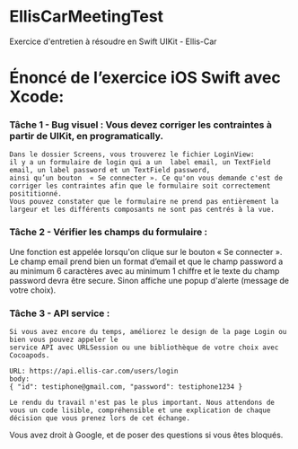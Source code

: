 # EllisCarMeetingTest
Exercice d'entretien à résoudre en Swift UIKit - Ellis-Car 

#  Énoncé de l’exercice iOS Swift avec Xcode:

### **Tâche 1 - Bug visuel** : Vous devez corriger les contraintes à partir de UIKit, en programatically. 
    Dans le dossier Screens, vous trouverez le fichier LoginView: 
    il y a un formulaire de login qui a un  label email, un TextField email, un label password et un TextField password, 
    ainsi qu’un bouton  « Se connecter ». Ce qu'on vous demande c'est de corriger les contraintes afin que le formulaire soit correctement posititionné. 
    Vous pouvez constater que le formulaire ne prend pas entièrement la largeur et les différents composants ne sont pas centrés à la vue.

### **Tâche 2 - Vérifier les champs du formulaire** :
Une fonction est appelée lorsqu'on clique sur le bouton « Se connecter ». 
Le champ email prend bien un format d’email et que le champ password a au minimum 6 caractères avec au minimum 1 chiffre et le texte du champ password devra être secure. 
Sinon affiche une popup d'alerte (message de votre choix).

### **Tâche 3 - API service** : 
    Si vous avez encore du temps, améliorez le design de la page Login ou bien vous pouvez appeler le
    service API avec URLSession ou une bibliothèque de votre choix avec Cocoapods.

    URL: https://api.ellis-car.com/users/login
    body: 
    { "id": testiphone@gmail.com, "password": testiphone1234 } 

    Le rendu du travail n'est pas le plus important. Nous attendons de vous un code lisible, compréhensible et une explication de chaque décision que vous prenez lors de cet échange.

Vous avez droit à Google, et de poser des questions si vous êtes bloqués.
